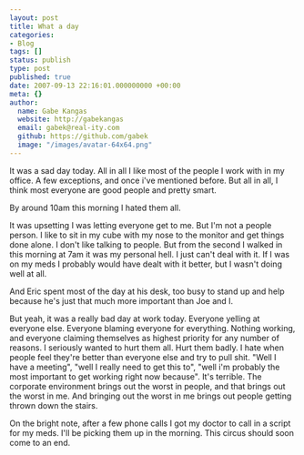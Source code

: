 ```yaml
---
layout: post
title: What a day
categories:
- Blog
tags: []
status: publish
type: post
published: true
date: 2007-09-13 22:16:01.000000000 +00:00
meta: {}
author:
  name: Gabe Kangas
  website: http://gabekangas
  email: gabek@real-ity.com
  github: https://github.com/gabek
  image: "/images/avatar-64x64.png"
---
```

It was a sad day today. All in all I like most of the people I work with in my office. A few exceptions, and once i\'ve mentioned before. But all in all, I think most everyone are good people and pretty smart.

By around 10am this morning I hated them all.

It was upsetting I was letting everyone get to me. But I\'m not a people person. I like to sit in my cube with my nose to the monitor and get things done alone. I don\'t like talking to people. But from the second I walked in this morning at 7am it was my personal hell. I just can\'t deal with it. If I was on my meds I probably would have dealt with it better, but I wasn\'t doing well at all.

And Eric spent most of the day at his desk, too busy to stand up and help because he\'s just that much more important than Joe and I.

But yeah, it was a really bad day at work today. Everyone yelling at everyone else. Everyone blaming everyone for everything. Nothing working, and everyone claiming themselves as highest priority for any number of reasons. I seriously wanted to hurt them all. Hurt them badly.  I hate when people feel they\'re better than everyone else and try to pull shit. \"Well I have a meeting\", \"well I really need to get this to\", \"well i\'m probably the most important to get working right now because\". It\'s terrible. The corporate environment brings out the worst in people, and that brings out the worst in me. And bringing out the worst in me brings out people getting thrown down the stairs.

On the bright note, after a few phone calls I got my doctor to call in a script for my meds. I\'ll be picking them up in the morning. This circus should soon come to an end.
